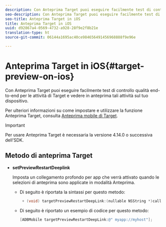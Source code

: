 ```yaml
---
description: Con Anteprima Target puoi eseguire facilmente test di controllo qualità end-to-end per le attività di Target e vedere in anteprima tali attività sul tuo dispositivo.
seo-description: Con Anteprima Target puoi eseguire facilmente test di controllo qualità end-to-end per le attività di Target e vedere in anteprima tali attività sul tuo dispositivo.
seo-title: Anteprima Target in iOS
title: Anteprima Target in iOS
uuid: d92867a4-0569-4732-a928-28f9e2f8b21e
translation-type: ht
source-git-commit: 06144a1695ac40ce984656491456968888f9e96e

---
```



# Anteprima Target in iOS{#target-preview-on-ios}

Con Anteprima Target puoi eseguire facilmente test di controllo qualità end-to-end per le attività di Target e vedere in anteprima tali attività sul tuo dispositivo.

Per ulteriori informazioni su come impostare e utilizzare la funzione Anteprima Target, consulta [Anteprima mobile di Target](https://docs.adobe.com/content/help/it-IT/target/using/implement-target/mobile-apps/target-mobile-preview.html).

>[!IMPORTANT]
>
>Per usare Anteprima Target è necessaria la versione 4.14.0 o successiva dell’SDK.

## Metodo di anteprima Target

* **setPreviewRestartDeeplink**

   Imposta un collegamento profondo per app che verrà attivato quando le selezioni di anteprima sono applicate in modalità Anteprima.

   * Di seguito è riportata la sintassi per questo metodo:

      ```objective-c
       + (void) targetPreviewRestartDeepLink:(nullable NSString *)callbackURL;
      ```

   * Di seguito è riportato un esempio di codice per questo metodo:

      ```objective-c
      [ADBMobile targetPreviewRestartDeepLink:@" myapp://myhost"]; 
      ```
